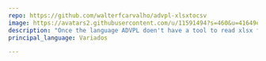 ```yaml
---
repo: https://github.com/walterfcarvalho/advpl-xlsxtocsv
image: https://avatars2.githubusercontent.com/u/11591494?s=460&u=41649eaf2caa648c59d2fcb157f573c3f210ad79&v=4
description: "Once the language ADVPL doen't have a tool to read xlsx files directly, I did this source to unable the user read and convert one xlsx file to an array"
principal_language: Variados

---
```

